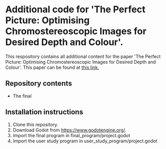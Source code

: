 # Additional code for 'The Perfect Picture: Optimising Chromostereoscopic Images for Desired Depth and Colour'.

This respository contains all additional content for the paper 'The Perfect Picture: Optimising Chromostereoscopic Images for Desired Depth and Colour'.
This paper can be found at [this link.](https://repository.tudelft.nl/islandora/object/uuid:75fd3cb7-da3e-4ce7-8e2c-708303a3127c?collection=education)

## Repository contents
- The final

## Installation instructions
1. Clone this repository.
2. Download Godot from https://www.godotengine.org/.
3. Import the final program in final_program/project.godot
4. Import the user study program in user_study_program/project.godot
